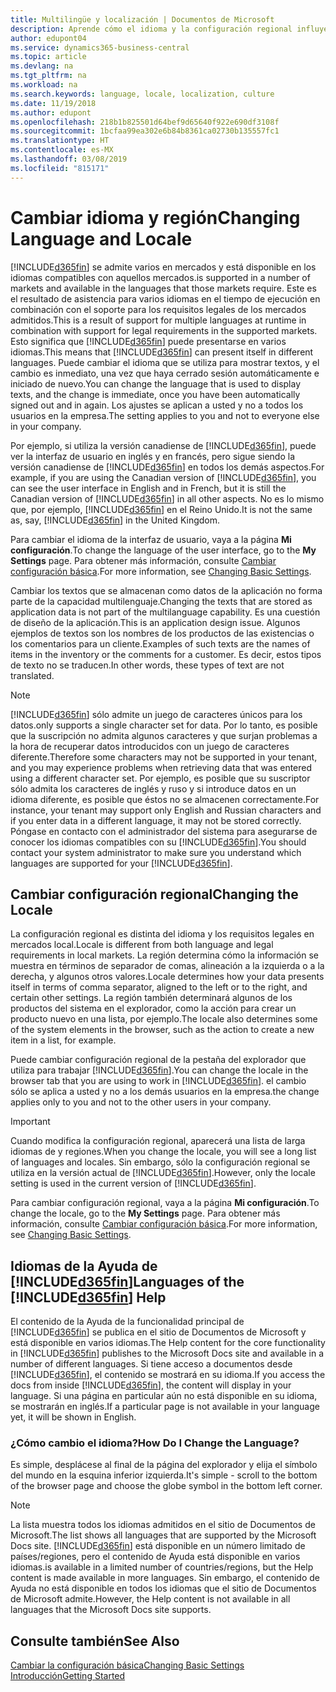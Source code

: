 ```yaml
---
title: Multilingüe y localización | Documentos de Microsoft
description: Aprende cómo el idioma y la configuración regional influyen en la experiencia de Business Central.
author: edupont04
ms.service: dynamics365-business-central
ms.topic: article
ms.devlang: na
ms.tgt_pltfrm: na
ms.workload: na
ms.search.keywords: language, locale, localization, culture
ms.date: 11/19/2018
ms.author: edupont
ms.openlocfilehash: 218b1b825501d64bef9d65640f922e690df3108f
ms.sourcegitcommit: 1bcfaa99ea302e6b84b8361ca02730b135557fc1
ms.translationtype: HT
ms.contentlocale: es-MX
ms.lasthandoff: 03/08/2019
ms.locfileid: "815171"
---
```

# <a name="changing-language-and-locale"></a><span data-ttu-id="ad525-103">Cambiar idioma y región</span><span class="sxs-lookup"><span data-stu-id="ad525-103">Changing Language and Locale</span></span>

[!INCLUDE[d365fin](includes/d365fin_md.md)] <span data-ttu-id="ad525-104">se admite varios en mercados y está disponible en los idiomas compatibles con aquellos mercados.</span><span class="sxs-lookup"><span data-stu-id="ad525-104">is supported in a number of markets and available in the languages that those markets require.</span></span> <span data-ttu-id="ad525-105">Este es el resultado de asistencia para varios idiomas en el tiempo de ejecución en combinación con el soporte para los requisitos legales de los mercados admitidos.</span><span class="sxs-lookup"><span data-stu-id="ad525-105">This is a result of support for multiple languages at runtime in combination with support for legal requirements in the supported markets.</span></span> <span data-ttu-id="ad525-106">Esto significa que [!INCLUDE[d365fin](includes/d365fin_md.md)] puede presentarse en varios idiomas.</span><span class="sxs-lookup"><span data-stu-id="ad525-106">This means that [!INCLUDE[d365fin](includes/d365fin_md.md)] can present itself in different languages.</span></span> <span data-ttu-id="ad525-107">Puede cambiar el idioma que se utiliza para mostrar textos, y el cambio es inmediato, una vez que haya cerrado sesión automáticamente e iniciado de nuevo.</span><span class="sxs-lookup"><span data-stu-id="ad525-107">You can change the language that is used to display texts, and the change is immediate, once you have been automatically signed out and in again.</span></span> <span data-ttu-id="ad525-108">Los ajustes se aplican a usted y no a todos los usuarios en la empresa.</span><span class="sxs-lookup"><span data-stu-id="ad525-108">The setting applies to you and not to everyone else in your company.</span></span>  

<span data-ttu-id="ad525-109">Por ejemplo, si utiliza la versión canadiense de [!INCLUDE[d365fin](includes/d365fin_md.md)], puede ver la interfaz de usuario en inglés y en francés, pero sigue siendo la versión canadiense de [!INCLUDE[d365fin](includes/d365fin_md.md)] en todos los demás aspectos.</span><span class="sxs-lookup"><span data-stu-id="ad525-109">For example, if you are using the Canadian version of [!INCLUDE[d365fin](includes/d365fin_md.md)], you can see the user interface in English and in French, but it is still the Canadian version of [!INCLUDE[d365fin](includes/d365fin_md.md)] in all other aspects.</span></span> <span data-ttu-id="ad525-110">No es lo mismo que, por ejemplo, [!INCLUDE[d365fin](includes/d365fin_md.md)] en el Reino Unido.</span><span class="sxs-lookup"><span data-stu-id="ad525-110">It is not the same as, say, [!INCLUDE[d365fin](includes/d365fin_md.md)] in the United Kingdom.</span></span>  

<span data-ttu-id="ad525-111">Para cambiar el idioma de la interfaz de usuario, vaya a la página **Mi configuración**.</span><span class="sxs-lookup"><span data-stu-id="ad525-111">To change the language of the user interface, go to the **My Settings** page.</span></span> <span data-ttu-id="ad525-112">Para obtener más información, consulte [Cambiar configuración básica](ui-change-basic-settings.md#language).</span><span class="sxs-lookup"><span data-stu-id="ad525-112">For more information, see [Changing Basic Settings](ui-change-basic-settings.md#language).</span></span>  

<span data-ttu-id="ad525-113">Cambiar los textos que se almacenan como datos de la aplicación no forma parte de la capacidad multilenguaje.</span><span class="sxs-lookup"><span data-stu-id="ad525-113">Changing the texts that are stored as application data is not part of the multilanguage capability.</span></span> <span data-ttu-id="ad525-114">Es una cuestión de diseño de la aplicación.</span><span class="sxs-lookup"><span data-stu-id="ad525-114">This is an application design issue.</span></span> <span data-ttu-id="ad525-115">Algunos ejemplos de textos son los nombres de los productos de las existencias o los comentarios para un cliente.</span><span class="sxs-lookup"><span data-stu-id="ad525-115">Examples of such texts are the names of items in the inventory or the comments for a customer.</span></span> <span data-ttu-id="ad525-116">Es decir, estos tipos de texto no se traducen.</span><span class="sxs-lookup"><span data-stu-id="ad525-116">In other words, these types of text are not translated.</span></span>  

> [!NOTE]  
> [!INCLUDE[d365fin](includes/d365fin_md.md)] <span data-ttu-id="ad525-117">sólo admite un juego de caracteres únicos para los datos.</span><span class="sxs-lookup"><span data-stu-id="ad525-117">only supports a single character set for data.</span></span> <span data-ttu-id="ad525-118">Por lo tanto, es posible que la suscripción no admita algunos caracteres y que surjan problemas a la hora de recuperar datos introducidos con un juego de caracteres diferente.</span><span class="sxs-lookup"><span data-stu-id="ad525-118">Therefore some characters may not be supported in your tenant, and you may experience problems when retrieving data that was entered using a different character set.</span></span> <span data-ttu-id="ad525-119">Por ejemplo, es posible que su suscriptor sólo admita los caracteres de inglés y ruso y si introduce datos en un idioma diferente, es posible que éstos no se almacenen correctamente.</span><span class="sxs-lookup"><span data-stu-id="ad525-119">For instance, your tenant may support only English and Russian characters and if you enter data in a different language, it may not be stored correctly.</span></span> <span data-ttu-id="ad525-120">Póngase en contacto con el administrador del sistema para asegurarse de conocer los idiomas compatibles con su [!INCLUDE[d365fin](includes/d365fin_md.md)].</span><span class="sxs-lookup"><span data-stu-id="ad525-120">You should contact your system administrator to make sure you understand which languages are supported for your [!INCLUDE[d365fin](includes/d365fin_md.md)].</span></span>  

## <a name="changing-the-locale"></a><span data-ttu-id="ad525-121">Cambiar configuración regional</span><span class="sxs-lookup"><span data-stu-id="ad525-121">Changing the Locale</span></span>
<span data-ttu-id="ad525-122">La configuración regional es distinta del idioma y los requisitos legales en mercados local.</span><span class="sxs-lookup"><span data-stu-id="ad525-122">Locale is different from both language and legal requirements in local markets.</span></span> <span data-ttu-id="ad525-123">La región determina cómo la información se muestra en términos de separador de comas, alineación a la izquierda o a la derecha, y algunos otros valores.</span><span class="sxs-lookup"><span data-stu-id="ad525-123">Locale determines how your data presents itself in terms of comma separator, aligned to the left or to the right, and certain other settings.</span></span> <span data-ttu-id="ad525-124">La región también determinará algunos de los productos del sistema en el explorador, como la acción para crear un producto nuevo en una lista, por ejemplo.</span><span class="sxs-lookup"><span data-stu-id="ad525-124">The locale also determines some of the system elements in the browser, such as the action to create a new item in a list, for example.</span></span>  

<span data-ttu-id="ad525-125">Puede cambiar configuración regional de la pestaña del explorador que utiliza para trabajar [!INCLUDE[d365fin](includes/d365fin_md.md)].</span><span class="sxs-lookup"><span data-stu-id="ad525-125">You can change the locale in the browser tab that you are using to work in [!INCLUDE[d365fin](includes/d365fin_md.md)].</span></span> <span data-ttu-id="ad525-126">el cambio sólo se aplica a usted y no a los demás usuarios en la empresa.</span><span class="sxs-lookup"><span data-stu-id="ad525-126">the change applies only to you and not to the other users in your company.</span></span>  

> [!IMPORTANT]  
>  <span data-ttu-id="ad525-127">Cuando modifica la configuración regional, aparecerá una lista de larga idiomas de y regiones.</span><span class="sxs-lookup"><span data-stu-id="ad525-127">When you change the locale, you will see a long list of languages and locales.</span></span> <span data-ttu-id="ad525-128">Sin embargo, sólo la configuración regional se utiliza en la versión actual de [!INCLUDE[d365fin](includes/d365fin_md.md)].</span><span class="sxs-lookup"><span data-stu-id="ad525-128">However, only the locale setting is used in the current version of [!INCLUDE[d365fin](includes/d365fin_md.md)].</span></span>  

<span data-ttu-id="ad525-129">Para cambiar configuración regional, vaya a la página **Mi configuración**.</span><span class="sxs-lookup"><span data-stu-id="ad525-129">To change the locale, go to the **My Settings** page.</span></span> <span data-ttu-id="ad525-130">Para obtener más información, consulte [Cambiar configuración básica](ui-change-basic-settings.md).</span><span class="sxs-lookup"><span data-stu-id="ad525-130">For more information, see [Changing Basic Settings](ui-change-basic-settings.md).</span></span>  

## <a name="languages-of-the-included365finincludesd365finmdmd-help"></a><span data-ttu-id="ad525-131">Idiomas de la Ayuda de [!INCLUDE[d365fin](includes/d365fin_md.md)]</span><span class="sxs-lookup"><span data-stu-id="ad525-131">Languages of the [!INCLUDE[d365fin](includes/d365fin_md.md)] Help</span></span>
<span data-ttu-id="ad525-132">El contenido de la Ayuda de la funcionalidad principal de [!INCLUDE[d365fin](includes/d365fin_md.md)] se publica en el sitio de Documentos de Microsoft y está disponible en varios idiomas.</span><span class="sxs-lookup"><span data-stu-id="ad525-132">The Help content for the core functionality in [!INCLUDE[d365fin](includes/d365fin_md.md)] publishes to the Microsoft Docs site and available in a number of different languages.</span></span> <span data-ttu-id="ad525-133">Si tiene acceso a documentos desde [!INCLUDE[d365fin](includes/d365fin_md.md)], el contenido se mostrará en su idioma.</span><span class="sxs-lookup"><span data-stu-id="ad525-133">If you access the docs from inside [!INCLUDE[d365fin](includes/d365fin_md.md)], the content will display in your language.</span></span> <span data-ttu-id="ad525-134">Si una página en particular aún no está disponible en su idioma, se mostrarán en inglés.</span><span class="sxs-lookup"><span data-stu-id="ad525-134">If a particular page is not available in your language yet, it will be shown in English.</span></span>

### <a name="how-do-i-change-the-language"></a><span data-ttu-id="ad525-135">¿Cómo cambio el idioma?</span><span class="sxs-lookup"><span data-stu-id="ad525-135">How Do I Change the Language?</span></span>
<span data-ttu-id="ad525-136">Es simple, desplácese al final de la página del explorador y elija el símbolo del mundo en la esquina inferior izquierda.</span><span class="sxs-lookup"><span data-stu-id="ad525-136">It's simple - scroll to the bottom of the browser page and choose the globe symbol in the bottom left corner.</span></span>

> [!NOTE]  
> <span data-ttu-id="ad525-137">La lista muestra todos los idiomas admitidos en el sitio de Documentos de Microsoft.</span><span class="sxs-lookup"><span data-stu-id="ad525-137">The list shows all languages that are supported by the Microsoft Docs site.</span></span> [!INCLUDE[d365fin](includes/d365fin_md.md)] <span data-ttu-id="ad525-138">está disponible en un número limitado de países/regiones, pero el contenido de Ayuda está disponible en varios idiomas.</span><span class="sxs-lookup"><span data-stu-id="ad525-138">is available in a limited number of countries/regions, but the Help content is made available in more languages.</span></span> <span data-ttu-id="ad525-139">Sin embargo, el contenido de Ayuda no está disponible en todos los idiomas que el sitio de Documentos de Microsoft admite.</span><span class="sxs-lookup"><span data-stu-id="ad525-139">However, the Help content is not available in all languages that the Microsoft Docs site supports.</span></span>

## <a name="see-also"></a><span data-ttu-id="ad525-140">Consulte también</span><span class="sxs-lookup"><span data-stu-id="ad525-140">See Also</span></span>  
[<span data-ttu-id="ad525-141">Cambiar la configuración básica</span><span class="sxs-lookup"><span data-stu-id="ad525-141">Changing Basic Settings</span></span>](ui-change-basic-settings.md)  
[<span data-ttu-id="ad525-142">Introducción</span><span class="sxs-lookup"><span data-stu-id="ad525-142">Getting Started</span></span>](product-get-started.md)  
